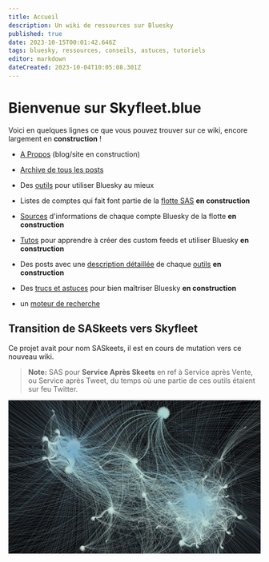 ```yaml
---
title: Accueil
description: Un wiki de ressources sur Bluesky
published: true
date: 2023-10-15T00:01:42.646Z
tags: bluesky, ressources, conseils, astuces, tutoriels
editor: markdown
dateCreated: 2023-10-04T10:05:08.301Z
---
```


# Bienvenue sur Skyfleet.blue

Voici en quelques lignes ce que vous pouvez trouver sur ce wiki, encore largement en **construction** ! 

- [A Propos](https://saskeets.micro.blog/about/) (blog/site en construction) 
- [Archive de tous les posts](https://saskeets.micro.blog/archive/) 
- Des [outils](https://saskeets.micro.blog/tools/) pour utiliser Bluesky au mieux 
- Listes de comptes qui fait font partie de la [flotte SAS](https://saskeets.micro.blog/sas/) **en construction** 
- [Sources](https://saskeets.micro.blog/photos/) d'informations de chaque compte Bluesky de la flotte  **en construction**
- [Tutos](https://saskeets.micro.blog/categories/tutos/) pour apprendre à créer des custom feeds et utiliser Bluesky **en construction** 
- Des posts avec une [description détaillée](https://saskeets.micro.blog/categories/tools/) de chaque [outils](https://saskeets.micro.blog/tools/) **en construction** 

- Des [trucs et astuces](https://saskeets.micro.blog/categories/tips/) pour bien maîtriser Bluesky **en construction** 
- un [moteur de recherche](https://saskeets.micro.blog/search/) 

## Transition de SASkeets vers Skyfleet

Ce projet avait pour nom SASkeets, il est en cours de mutation vers ce nouveau wiki.

> **Note:** SAS pour **Service Après Skeets** en ref à Service après Vente, ou Service après Tweet, du temps où une partie de ces outils étaient sur feu Twitter. 

![skyfleet.jpg](/images/skyfleet.jpg)
